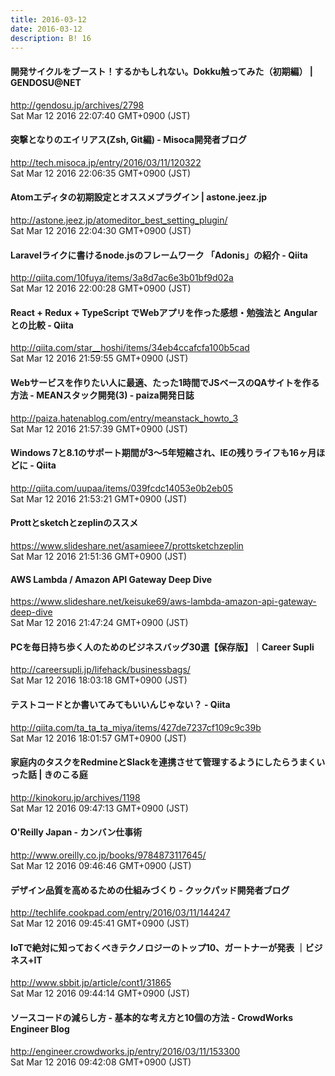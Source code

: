 ```yaml
---
title: 2016-03-12
date: 2016-03-12
description: B! 16
---
```


#### 開発サイクルをブースト！するかもしれない。Dokku触ってみた（初期編） | GENDOSU@NET
http://gendosu.jp/archives/2798<br>
Sat Mar 12 2016 22:07:40 GMT+0900 (JST)<br>


#### 突撃となりのエイリアス(Zsh, Git編) - Misoca開発者ブログ
http://tech.misoca.jp/entry/2016/03/11/120322<br>
Sat Mar 12 2016 22:06:35 GMT+0900 (JST)<br>


#### Atomエディタの初期設定とオススメプラグイン | astone.jeez.jp
http://astone.jeez.jp/atomeditor_best_setting_plugin/<br>
Sat Mar 12 2016 22:04:30 GMT+0900 (JST)<br>


#### Laravelライクに書けるnode.jsのフレームワーク 「Adonis」の紹介 - Qiita
http://qiita.com/10fuya/items/3a8d7ac6e3b01bf9d02a<br>
Sat Mar 12 2016 22:00:28 GMT+0900 (JST)<br>


#### React + Redux + TypeScript でWebアプリを作った感想・勉強法と Angular との比較 - Qiita
http://qiita.com/star__hoshi/items/34eb4ccafcfa100b5cad<br>
Sat Mar 12 2016 21:59:55 GMT+0900 (JST)<br>


#### Webサービスを作りたい人に最適、たった1時間でJSベースのQAサイトを作る方法 - MEANスタック開発(3) - paiza開発日誌
http://paiza.hatenablog.com/entry/meanstack_howto_3<br>
Sat Mar 12 2016 21:57:39 GMT+0900 (JST)<br>


#### Windows 7と8.1のサポート期間が3〜5年短縮され、IEの残りライフも16ヶ月ほどに - Qiita
http://qiita.com/uupaa/items/039fcdc14053e0b2eb05<br>
Sat Mar 12 2016 21:53:21 GMT+0900 (JST)<br>


#### Prottとsketchとzeplinのススメ
https://www.slideshare.net/asamieee7/prottsketchzeplin<br>
Sat Mar 12 2016 21:51:36 GMT+0900 (JST)<br>


#### AWS Lambda / Amazon API Gateway Deep Dive
https://www.slideshare.net/keisuke69/aws-lambda-amazon-api-gateway-deep-dive<br>
Sat Mar 12 2016 21:47:24 GMT+0900 (JST)<br>


#### PCを毎日持ち歩く人のためのビジネスバッグ30選【保存版】｜Career Supli
http://careersupli.jp/lifehack/businessbags/<br>
Sat Mar 12 2016 18:03:18 GMT+0900 (JST)<br>


#### テストコードとか書いてみてもいいんじゃない？ - Qiita
http://qiita.com/ta_ta_ta_miya/items/427de7237cf109c9c39b<br>
Sat Mar 12 2016 18:01:57 GMT+0900 (JST)<br>


#### 家庭内のタスクをRedmineとSlackを連携させて管理するようにしたらうまくいった話 | きのこる庭
http://kinokoru.jp/archives/1198<br>
Sat Mar 12 2016 09:47:13 GMT+0900 (JST)<br>


#### O'Reilly Japan - カンバン仕事術
http://www.oreilly.co.jp/books/9784873117645/<br>
Sat Mar 12 2016 09:46:46 GMT+0900 (JST)<br>


#### デザイン品質を高めるための仕組みづくり - クックパッド開発者ブログ
http://techlife.cookpad.com/entry/2016/03/11/144247<br>
Sat Mar 12 2016 09:45:41 GMT+0900 (JST)<br>


#### IoTで絶対に知っておくべきテクノロジーのトップ10、ガートナーが発表 ｜ビジネス+IT
http://www.sbbit.jp/article/cont1/31865<br>
Sat Mar 12 2016 09:44:14 GMT+0900 (JST)<br>


#### ソースコードの減らし方 - 基本的な考え方と10個の方法 - CrowdWorks Engineer Blog
http://engineer.crowdworks.jp/entry/2016/03/11/153300<br>
Sat Mar 12 2016 09:42:08 GMT+0900 (JST)<br>


